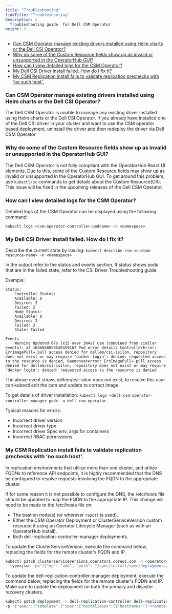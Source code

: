 ```yaml
---
title: "Troubleshooting"
linkTitle: "Troubleshooting"
Description: >
  Troubleshooting guide  for Dell CSM Operator
weight: 3
---
```


  - [Can CSM Operator manage existing drivers installed using Helm charts or the Dell CSI Operator?](#can-csm-operator-manage-existing-drivers-installed-using-helm-charts-or-the-dell-csi-operator)
  - [Why do some of the Custom Resource fields show up as invalid or unsupported in the OperatorHub GUI?](#why-do-some-of-the-custom-resource-fields-show-up-as-invalid-or-unsupported-in-the-operatorhub-gui)
  - [How can I view detailed logs for the CSM Operator?](#how-can-i-view-detailed-logs-for-the-csm-operator)
  - [My Dell CSI Driver install failed. How do I fix it?](#my-dell-csi-driver-install-failed-how-do-i-fix-it)
  - [My CSM Replication install fails to validate replication prechecks with 'no such host'.](#my-csm-replication-install-fails-to-validate-replication-prechecks-with-no-such-host)

### Can CSM Operator manage existing drivers installed using Helm charts or the Dell CSI Operator?
The Dell CSM Operator is unable to manage any existing driver installed using Helm charts or the Dell CSI Operator. If you already have installed one of the Dell CSI driver in your cluster and  want to use the CSM operator based deployment, uninstall the driver and then redeploy the driver via Dell CSM Operator


### Why do some of the Custom Resource fields show up as invalid or unsupported in the OperatorHub GUI?
The Dell CSM Operator is not fully compliant with the OperatorHub React UI elements. Due to this, some of the Custom Resource fields may show up as invalid or unsupported in the OperatorHub GUI. To get around this problem, use `kubectl/oc` commands to get details about the Custom Resource(CR). This issue will be fixed in the upcoming releases of the Dell CSM Operator.

### How can I view detailed logs for the CSM Operator?
Detailed logs of the CSM Operator can be displayed using the following command:
```
kubectl logs <csm-operator-controller-podname> -n <namespace>
```

### My Dell CSI Driver install failed. How do I fix it?
Describe the current state by issuing: 
`kubectl describe csm <custom-resource-name> -n <namespace>`

In the output refer to the status and events section. If status shows pods that are in the failed state, refer to the CSI Driver Troubleshooting guide.

Example:
```
Status:
	Controller Status:
	Available: 0
	Desired: 2
	Failed: 2
	Node Status:
	Available: 0
	Desired: 2
	Failed: 2
	State: Failed

Events
	Warning Updated 67s (x15 over 2m4s) csm (combined from similar events): at 1646848059520359167 Pod error details ControllerError: ErrImagePull= pull access denied for dellem/csi-isilon, repository does not exist or may require 'docker login': denied: requested access to the resource is denied, Daemonseterror: ErrImagePull= pull access denied for dellem/csi-isilon, repository does not exist or may require 'docker login': denied: requested access to the resource is denied
```

The above event shows dellem/csi-isilon does not exist, to resolve this user can kubectl edit the csm and update to correct image.


To get details of driver installation: `kubectl logs <dell-csm-operator-controller-manager-pod> -n dell-csm-operator`.

Typical reasons for errors:
* Incorrect driver version 
* Incorrect driver type
* Incorrect driver Spec env, args for containers
* Incorrect RBAC permissions

### My CSM Replication install fails to validate replication prechecks with 'no such host'.
In replication environments that utilize more than one cluster, and utilize FQDNs to reference API endpoints, it is highly recommended that the DNS be configured to resolve requests involving the FQDN to the appropriate cluster.

If for some reason it is not possible to configure the DNS, the /etc/hosts file should be updated to map the FQDN to the appropriate IP. This change will need to be made to the /etc/hosts file on:
- The bastion node(s) (or wherever `repctl` is used).
- Either the CSM Operator Deployment or ClusterServiceVersion custom resource if using an Operator Lifecycle Manager (such as with an OperatorHub install).
- Both dell-replication-controller-manager deployments.

To update the ClusterServiceVersion, execute the command below, replacing the fields for the remote cluster's FQDN and IP.
```bash
kubectl patch clusterserviceversions.operators.coreos.com -n <operator-namespace> dell-csm-operator-certified.v1.3.0 \
--type=json -p='[{"op": "add", "path": "/spec/install/spec/deployments/0/spec/template/spec/hostAliases", "value": [{"ip":"<remote-IP>","hostnames":["<remote-FQDN>"]}]}]'
```

To update the dell-replication-controller-manager deployment, execute the command below, replacing the fields for the remote cluster's FQDN and IP. Make sure to update the deployment on both the primary and disaster recovery clusters.
```bash
kubectl patch deployment -n dell-replication-controller dell-replication-controller-manager \
-p '{"spec":{"template":{"spec":{"hostAliases":[{"hostnames":["<remote-FQDN>"],"ip":"<remote-IP>"}]}}}}'
```
